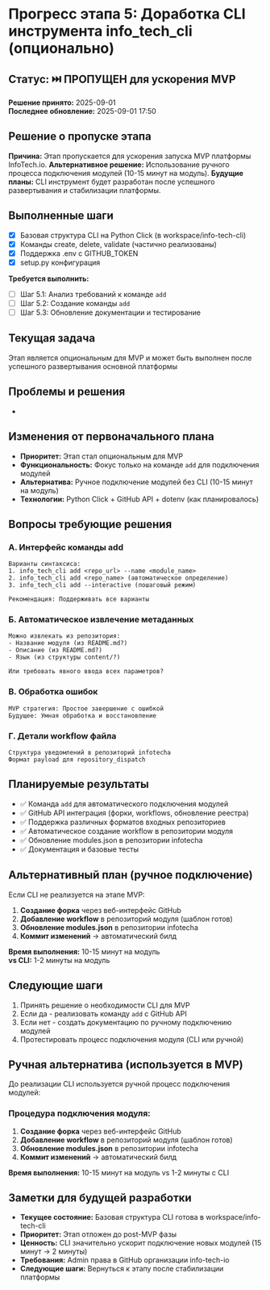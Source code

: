 # Прогресс этапа 5: Доработка CLI инструмента info_tech_cli (опционально)

## Статус: ⏭️ ПРОПУЩЕН для ускорения MVP

**Решение принято:** 2025-09-01  
**Последнее обновление:** 2025-09-01 17:50  

## Решение о пропуске этапа

**Причина:** Этап пропускается для ускорения запуска MVP платформы InfoTech.io.
**Альтернативное решение:** Использование ручного процесса подключения модулей (10-15 минут на модуль).
**Будущие планы:** CLI инструмент будет разработан после успешного развертывания и стабилизации платформы.  

## Выполненные шаги

- [x] Базовая структура CLI на Python Click (в workspace/info-tech-cli)
- [x] Команды create, delete, validate (частично реализованы)
- [x] Поддержка .env с GITHUB_TOKEN
- [x] setup.py конфигурация

**Требуется выполнить:**
- [ ] Шаг 5.1: Анализ требований к команде `add`
- [ ] Шаг 5.2: Создание команды `add`
- [ ] Шаг 5.3: Обновление документации и тестирование

## Текущая задача
Этап является опциональным для MVP и может быть выполнен после успешного развертывания основной платформы

## Проблемы и решения
-

## Изменения от первоначального плана
- **Приоритет:** Этап стал опциональным для MVP
- **Функциональность:** Фокус только на команде `add` для подключения модулей
- **Альтернатива:** Ручное подключение модулей без CLI (10-15 минут на модуль)
- **Технологии:** Python Click + GitHub API + dotenv (как планировалось)

## Вопросы требующие решения

### A. Интерфейс команды add
```
Варианты синтаксиса:
1. info_tech_cli add <repo_url> --name <module_name>
2. info_tech_cli add <repo_name> (автоматическое определение)
3. info_tech_cli add --interactive (пошаговый режим)

Рекомендация: Поддерживать все варианты
```

### Б. Автоматическое извлечение метаданных
```
Можно извлекать из репозитория:
- Название модуля (из README.md?)
- Описание (из README.md?)
- Язык (из структуры content/?)

Или требовать явного ввода всех параметров?
```

### В. Обработка ошибок  
```
MVP стратегия: Простое завершение с ошибкой
Будущее: Умная обработка и восстановление
```

### Г. Детали workflow файла
```
Структура уведомлений в репозиторий infotecha
Формат payload для repository_dispatch
```

## Планируемые результаты
- ✅ Команда `add` для автоматического подключения модулей
- ✅ GitHub API интеграция (форки, workflows, обновление реестра)
- ✅ Поддержка различных форматов входных репозиториев
- ✅ Автоматическое создание workflow в репозитории модуля
- ✅ Обновление modules.json в репозитории infotecha
- ✅ Документация и базовые тесты

## Альтернативный план (ручное подключение)
Если CLI не реализуется на этапе MVP:

1. **Создание форка** через веб-интерфейс GitHub
2. **Добавление workflow** в репозиторий модуля (шаблон готов)
3. **Обновление modules.json** в репозитории infotecha
4. **Коммит изменений** → автоматический билд

**Время выполнения:** 10-15 минут на модуль  
**vs CLI:** 1-2 минуты на модуль

## Следующие шаги
1. Принять решение о необходимости CLI для MVP
2. Если да - реализовать команду `add` с GitHub API
3. Если нет - создать документацию по ручному подключению модулей
4. Протестировать процесс подключения модуля (CLI или ручной)

## Ручная альтернатива (используется в MVP)

До реализации CLI используется ручной процесс подключения модулей:

### Процедура подключения модуля:
1. **Создание форка** через веб-интерфейс GitHub  
2. **Добавление workflow** в репозиторий модуля (шаблон готов)
3. **Обновление modules.json** в репозитории infotecha
4. **Коммит изменений** → автоматический билд

**Время выполнения:** 10-15 минут на модуль vs 1-2 минуты с CLI

## Заметки для будущей разработки
- **Текущее состояние:** Базовая структура CLI готова в workspace/info-tech-cli
- **Приоритет:** Этап отложен до post-MVP фазы
- **Ценность:** CLI значительно ускорит подключение новых модулей (15 минут → 2 минуты)
- **Требования:** Admin права в GitHub организации info-tech-io
- **Следующие шаги:** Вернуться к этапу после стабилизации платформы